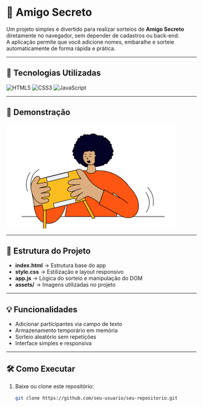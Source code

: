 # 🎯 Amigo Secreto

Um projeto simples e divertido para realizar sorteios de **Amigo Secreto** diretamente no navegador, sem depender de cadastros ou back-end.  
A aplicação permite que você adicione nomes, embaralhe e sorteie automaticamente de forma rápida e prática.

---

## 🚀 Tecnologias Utilizadas

![HTML5](https://img.shields.io/badge/HTML5-E34F26?style=for-the-badge&logo=html5&logoColor=white)
![CSS3](https://img.shields.io/badge/CSS3-1572B6?style=for-the-badge&logo=css3&logoColor=white)
![JavaScript](https://img.shields.io/badge/JavaScript-F7DF1E?style=for-the-badge&logo=javascript&logoColor=black)

---

## 📸 Demonstração

![Screenshot do projeto](assets/amigo-secreto.png)

---

## 📂 Estrutura do Projeto

- **index.html** → Estrutura base do app
- **style.css** → Estilização e layout responsivo
- **app.js** → Lógica do sorteio e manipulação do DOM
- **assets/** → Imagens utilizadas no projeto

---

## 💡 Funcionalidades

- Adicionar participantes via campo de texto
- Armazenamento temporário em memória
- Sorteio aleatório sem repetições
- Interface simples e responsiva

---

## 🛠 Como Executar

1. Baixe ou clone este repositório:
   ```bash
   git clone https://github.com/seu-usuario/seu-repositorio.git
